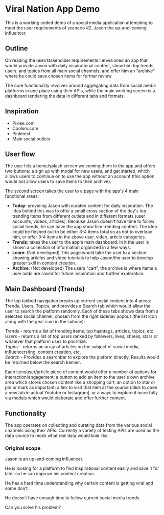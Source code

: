 # Viral Nation App Demo

This is a working coded demo of a social media application attempting to meet the user requirements of scenario #2, Jason the up-and-coming influencer.

## Outline

On reading the user/stakeholder requirements I envisioned an app that would provide Jason with daily inspirational content, show him top trends, users, and topics from all main social channels, and offer him an "archive" where he could save chosen items for further review. 

The core functionality revolves around aggregating data from social media platforms in one place using their APIs, while the main working screen is a dashboard rendering the data in different tabs and formats. 

## Inspiration

- Pixlee.com
- Coolors.com
- Pinterest
- Main social outlets

## User flow

The user hits a home/splash screen welcoming them to the app and offers two buttons: a sign up with modal for new users, and get started, which allows users to continue on to use the app without an account (this option would not allow users to save items to their archive). 

The second screen takes the user to a page with the app's 4 main functional areas:    

- **Today**: providing Jason with curated content for daily inspiration. The idea behind this was to offer a small cross section of the day's top trending items from different outlets and in different formats (user accounts, videos, articles). Because Jason doesn't have time to follow social trends, he can have the app show him trending content. The idea could be fleshed out to be either 3-4 items total so as not to overload him, or offer 3-4 items in the above user, video, article categories. 
- **Trends**: takes the user to the app's main dashboard. In it the user is shown a collection of information organized in a few ways. 
- **Learn**: (Not developed) This page would take the user to a section showing articles and video tutorials to help Jason/the user to develop greater skill in content creation.
- **Archive**: (Not developed) The users "cart", the archive is where items a user adds are saved for future inspiration and further exploration.

## Main Dashboard (Trends)

The top tabbed navigation breaks up current social content into 4 areas: Trends, Users, Topics, and provides a Search tab which would allow the user to search the platform randomly.  Each of these tabs shows data from a selected social channel, chosen from the right sidenav popout (the list icon along with the gear icon in the subnav):

*Trends* - returns a list of trending items, top hashtags, articles, topics, etc.  
*Users* - returns a list of top users ranked by followers, likes, shares, stars or whatever that platform uses to prioritize.  
*Topics* - returns an array of articles on the subject of social media, influencers/ing, content creation, etc.  
*Search* - Provides a searchbar to explore the plaform directly. Results would be returned below the search banner.  

Each item/user/article piece of content would offer a number of options for interaction/engagement: a button to add an item to the user's own archive area which stores chosen content like a shopping cart; an option to star or pin or mark as important; a link to visit that item at the source (click to open a new tab in actual Youtube or Instagram), or a ways to explore it more fully via modals which would elaborate and offer further content.

## Functionality

The app operates on collecting and curating data from the various social channels using their APIs. Currently a variety of testing APIs are used as the data source to mock what real data would look like. 

### Original scope

Jason is an up-and-coming influencer.  

He is looking for a platform to find inspirational content easily and save it for later so he can improve his content creation.  

He has a hard time understanding why certain content is getting viral and some don’t.  

He doesn’t have enough time to follow current social media trends.  

Can you solve his problem?